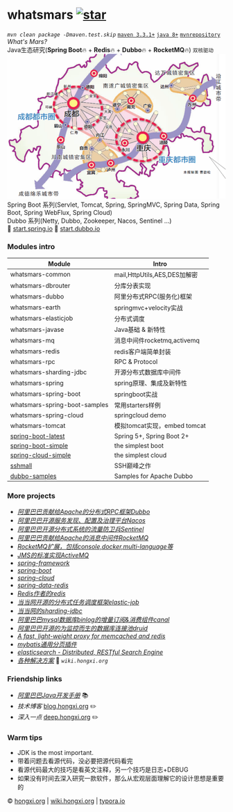 # whatsmars [![star](https://gitee.com/javahongxi/whatsmars/badge/star.svg?theme=dark)](https://gitee.com/javahongxi/whatsmars)
*`mvn clean package -Dmaven.test.skip`* [`maven 3.3.1+`](http://maven.apache.org/download.cgi) [`java 8+`](http://www.oracle.com/technetwork/java/javase/downloads) [`mvnrepository`](http://mvn.hongxi.org)
<br>*What's Mars?*
<br>Java生态研究(**Spring Boot**🔥 + **Redis**🔥 + **Dubbo**🔥 + **RocketMQ**🔥) `双核驱动`
<br>![dk](DoubleKernel.png)
<br>Spring Boot 系列(Servlet, Tomcat, Spring, SpringMVC, Spring Data, Spring Boot, Spring WebFlux, Spring Cloud)
<br>Dubbo 系列(Netty, Dubbo, Zookeeper, Nacos, Sentinel ...)
<br>👻 [start.spring.io](https://start.spring.io) 👻 [start.dubbo.io](http://start.dubbo.io)

### Modules intro
Module | Intro
------ | ------
whatsmars-common | mail,HttpUtils,AES,DES加解密
whatsmars-dbrouter | 分库分表实现
whatsmars-dubbo | 阿里分布式RPC(服务化)框架
whatsmars-earth | springmvc+velocity实战
whatsmars-elasticjob | 分布式调度
whatsmars-javase | Java基础 & 新特性
whatsmars-mq | 消息中间件rocketmq,activemq
whatsmars-redis | redis客户端简单封装
whatsmars-rpc | RPC & Protocol
whatsmars-sharding-jdbc | 开源分布式数据库中间件
whatsmars-spring | spring原理、集成及新特性
whatsmars-spring-boot | springboot实战
whatsmars-spring-boot-samples | 常用starters样例
whatsmars-spring-cloud | springcloud demo
whatsmars-tomcat | 模拟tomcat实现，embed tomcat
[spring-boot-latest](https://github.com/javahongxi/spring-boot-latest) | Spring 5+, Spring Boot 2+
[spring-boot-simple](https://github.com/javahongxi/spring-boot-simple) | the simplest boot
[spring-cloud-simple](https://github.com/javahongxi/spring-cloud-simple) | the simplest cloud
[sshmall](https://github.com/javahongxi/sshmall) | SSH巅峰之作
[dubbo-samples](https://github.com/javahongxi/dubbo-samples) | Samples for Apache Dubbo

### More projects
- [*阿里巴巴贡献给Apache的分布式RPC框架Dubbo*](https://github.com/alibaba/dubbo)
- [*阿里巴巴开源服务发现、配置及治理平台Nacos*](https://github.com/alibaba/nacos)
- [*阿里巴巴开源分布式系统的流量防卫兵Sentinel*](https://github.com/alibaba/Sentinel)
- [*阿里巴巴贡献给Apache的消息中间件RocketMQ*](https://github.com/apache/rocketmq)
- [*RocketMQ扩展，包括console,docker,multi-language等*](https://github.com/apache/rocketmq-externals)
- [*JMS的标准实现ActiveMQ*](https://github.com/apache/activemq)
- [*spring-framework*](https://github.com/spring-projects/spring-framework)
- [*spring-boot*](https://github.com/spring-projects/spring-boot)
- [*spring-cloud*](https://github.com/spring-cloud/spring-cloud-netflix)
- [*spring-data-redis*](https://github.com/spring-projects/spring-data-redis)
- [*Redis作者的redis*](https://github.com/antirez/redis)
- [*当当网开源的分布式任务调度框架elastic-job*](https://github.com/elasticjob/elastic-job)
- [*当当网的sharding-jdbc*](https://github.com/shardingjdbc/sharding-jdbc)
- [*阿里巴巴mysql数据库binlog的增量订阅&消费组件canal*](https://github.com/alibaba/canal)
- [*阿里巴巴开源的为监控而生的数据库连接池druid*](https://github.com/alibaba/druid)
- [*A fast, light-weight proxy for memcached and redis*](https://github.com/twitter/twemproxy)
- [*mybatis通用分页插件*](https://github.com/pagehelper/Mybatis-PageHelper)
- [*elasticsearch - Distributed, RESTful Search Engine*](https://github.com/elastic/elasticsearch)
- [*各种解决方案*](https://github.com/javahongxi/whatsmars/wiki/%E5%90%84%E7%A7%8D%E8%A7%A3%E5%86%B3%E6%96%B9%E6%A1%88) 🐾 *`wiki.hongxi.org`*

### Friendship links
- [*阿里巴巴Java开发手册*](https://github.com/alibaba/Alibaba-Java-Coding-Guidelines) 📚
- *技术博客* [blog.hongxi.org](http://blog.hongxi.org) ✏️
- *深入一点* [deep.hongxi.org](http://deep.hongxi.org) ✏️

### Warm tips
- JDK is the most important.
- 带着问题去看源代码，没必要把源代码看完
- 看源代码最大的技巧是看英文注释，另一个技巧是日志+DEBUG
- 如果没有时间去深入研究一款软件，那么从宏观层面理解它的设计思想是重要的

&copy; [hongxi.org](http://hongxi.org) | [wiki.hongxi.org](http://wiki.hongxi.org) | [typora.io](https://typora.io)
